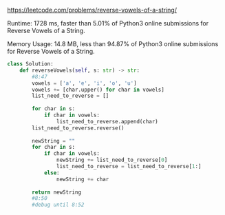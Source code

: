 https://leetcode.com/problems/reverse-vowels-of-a-string/


Runtime: 1728 ms, faster than 5.01% of Python3 online submissions for Reverse Vowels of a String.

Memory Usage: 14.8 MB, less than 94.87% of Python3 online submissions for Reverse Vowels of a String.


```python
class Solution:
    def reverseVowels(self, s: str) -> str:
        #8:47
        vowels = ['a', 'e', 'i', 'o', 'u']
        vowels += [char.upper() for char in vowels]
        list_need_to_reverse = []
        
        for char in s:
            if char in vowels:
                list_need_to_reverse.append(char)
        list_need_to_reverse.reverse()
        
        newString = ""
        for char in s:
            if char in vowels:
                newString += list_need_to_reverse[0]
                list_need_to_reverse = list_need_to_reverse[1:]
            else:
                newString += char
        
        return newString
        #8:50
        #debug until 8:52
```

